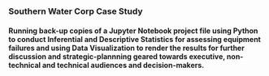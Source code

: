 ### Southern Water Corp Case Study
#### Running back-up copies of a Jupyter Notebook project file using Python to conduct Inferential and Descriptive Statistics for assessing equipment failures and using Data Visualization to render the results for further discussion and strategic-plannning geared towards executive, non-technical and technical audiences and decision-makers.
